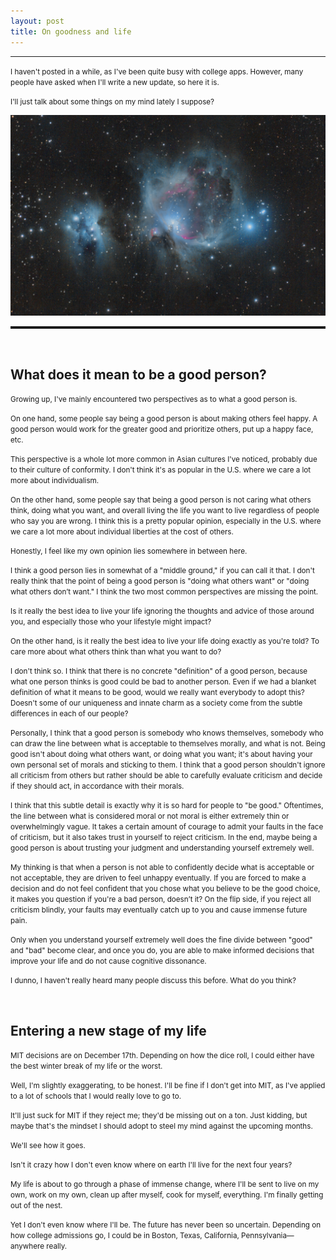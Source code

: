 ```yaml
---
layout: post
title: On goodness and life
---
```


---

<p><small>I haven't posted in a while, as I've been quite busy with college apps. However, many people have asked when I'll write a new update, so here it is. </small><p>
<p><small>I'll just talk about some things on my mind lately I suppose?</small></p>
<div style="content-align: center;">
<img src="/assets/files/astro/orion/E.png" style="height: auto; max-width: 100%;"/>
</div>

<hr style="border-top: 3px dashed;" />

<br>

<h2>What does it mean to be a good person?</h2>
<p><small>Growing up, I've mainly encountered two perspectives as to what a good person is.</small></p>
<p><small>On one hand, some people say being a good person is about making others feel happy. A good person would work for the greater good and prioritize others, put up a happy face, etc.</small></p>
<p><small>This perspective is a whole lot more common in Asian cultures I've noticed, probably due to their culture of conformity. I don't think it's as popular in the U.S. where we care a lot more about individualism.</small></p>
<p><small>On the other hand, some people say that being a good person is not caring what others think, doing what you want, and overall living the life you want to live regardless of people who say you are wrong. I think this is a pretty popular opinion, especially in the U.S. where we care a lot more about individual liberties at the cost of others.</small></p>
<p><small>Honestly, I feel like my own opinion lies somewhere in between here.</small></p>
<p><small>I think a good person lies in somewhat of a "middle ground," if you can call it that. I don't really think that the point of being a good person is "doing what others want" or "doing what others don’t want." I think the two most common perspectives are missing the point.</small></p>
<p><small>Is it really the best idea to live your life ignoring the thoughts and advice of those around you, and especially those who your lifestyle might impact?</small></p>
<p><small>On the other hand, is it really the best idea to live your life doing exactly as you're told? To care more about what others think than what you want to do?</small></p>
<p><small>I don't think so. I think that there is no concrete "definition" of a good person, because what one person thinks is good could be bad to another person. Even if we had a blanket definition of what it means to be good, would we really want everybody to adopt this? Doesn't some of our uniqueness and innate charm as a society come from the subtle differences in each of our people?</small></p>
<p><small>Personally, I think that a good person is somebody who knows themselves, somebody who can draw the line between what is acceptable to themselves morally, and what is not. Being good isn't about doing what others want, or doing what you want; it's about having your own personal set of morals and sticking to them. I think that a good person shouldn't ignore all criticism from others but rather should be able to carefully evaluate criticism and decide if they should act, in accordance with their morals.</small></p>
<p><small>I think that this subtle detail is exactly why it is so hard for people to "be good." Oftentimes, the line between what is considered moral or not moral is either extremely thin or overwhelmingly vague. It takes a certain amount of courage to admit your faults in the face of criticism, but it also takes trust in yourself to reject criticism. In the end, maybe being a good person is about trusting your judgment and understanding yourself extremely well.</small></p>
<p><small>My thinking is that when a person is not able to confidently decide what is acceptable or not acceptable, they are driven to feel unhappy eventually. If you are forced to make a decision and do not feel confident that you chose what you believe to be the good choice, it makes you question if you're a bad person, doesn’t it? On the flip side, if you reject all criticism blindly, your faults may eventually catch up to you and cause immense future pain.</small></p>
<p><small>Only when you understand yourself extremely well does the fine divide between "good" and "bad" become clear, and once you do, you are able to make informed decisions that improve your life and do not cause cognitive dissonance.</small></p>
<p><small>I dunno, I haven't really heard many people discuss this before. What do you think?</small></p>

<br>

<h2>Entering a new stage of my life</h2>
<p><small>MIT decisions are on December 17th. Depending on how the dice roll, I could either have the best winter break of my life or the worst.</small></p>
<p><small>Well, I'm slightly exaggerating, to be honest. I'll be fine if I don't get into MIT, as I've applied to a lot of schools that I would really love to go to.</small></p>
<p><small>It'll just suck for MIT if they reject me; they'd be missing out on a ton. Just kidding, but maybe that's the mindset I should adopt to steel my mind against the upcoming months.</small></p>
<p><small>We'll see how it goes.</small></p>
<p><small>Isn't it crazy how I don't even know where on earth I'll live for the next four years?</small></p>
<p><small>My life is about to go through a phase of immense change, where I'll be sent to live on my own, work on my own, clean up after myself, cook for myself, everything. I'm finally getting out of the nest.</small></p>
<p><small>Yet I don't even know where I'll be. The future has never been so uncertain. Depending on how college admissions go, I could be in Boston, Texas, California, Pennsylvania—anywhere really.</small></p>
